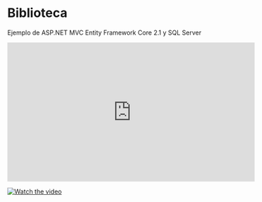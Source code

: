 # Biblioteca
Ejemplo de ASP.NET MVC Entity Framework Core 2.1 y SQL Server

<iframe width="560" height="315" src="https://www.youtube.com/embed/pb-31oVwGwA" frameborder="0" allow="accelerometer; autoplay; encrypted-media; gyroscope; picture-in-picture" allowfullscreen></iframe>

[![Watch the video](https://raw.github.com/GabLeRoux/WebMole/master/ressources/WebMole_Youtube_Video.png)](https://www.youtube.com/embed/pb-31oVwGwA)
